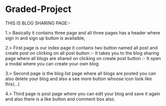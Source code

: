 # Graded-Project
THIS IS BLOG SHARING PAGE:-

1.> Basically it contains three page and all three pages has a header where sign in and sign up button is availaible,

2.> First page is our index page it contains two button named all post and create post on clicking on all post button :- It takes you to the blog sharing page where all blogs are shared on clicking on create post button :- It open a modal where you can create your own blog

3.> Second page is the blog list page where all blogs are posted you can also delete your blog and also a see more button whoose icon look like this(...)

4.> Third page is post page where you can edit your blog and save it again and also there is a like button and comment box also.
